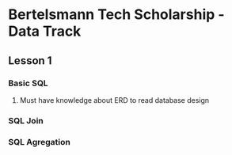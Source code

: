 # Bertelsmann Tech Scholarship - Data Track

## Lesson 1
### Basic SQL
1. Must have knowledge about ERD to read database design
### SQL Join
### SQL Agregation
